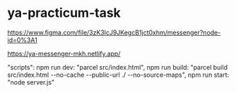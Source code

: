 # ya-practicum-task

https://www.figma.com/file/3zK3lcJ9JKegcB1jct0xhm/messenger?node-id=0%3A1

https://ya-messenger-mkh.netlify.app/

"scripts":
npm run dev: "parcel src/index.html",
npm run build: "parcel build src/index.html --no-cache --public-url ./ --no-source-maps",
npm run start: "node server.js"
